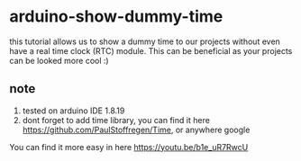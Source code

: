 # arduino-show-dummy-time
this tutorial allows us to show a dummy time to our projects without even have a real time clock (RTC) module. This can be beneficial as your projects can be looked more cool :)

## note
1.  tested on arduino IDE 1.8.19
2.  dont forget to add time library, you can find it here https://github.com/PaulStoffregen/Time, or anywhere google

You can find it more easy in here
https://youtu.be/b1e_uR7RwcU

